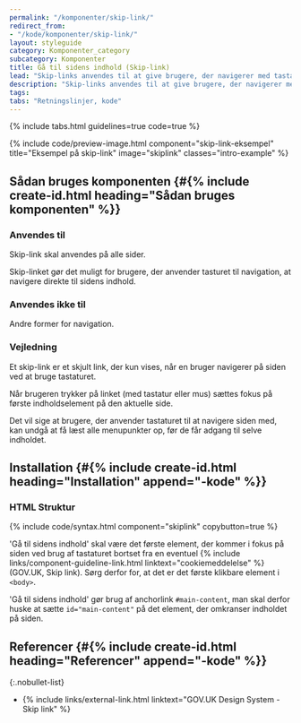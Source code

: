 ```yaml
---
permalink: "/komponenter/skip-link/"
redirect_from:
- "/kode/komponenter/skip-link/"
layout: styleguide
category: Komponenter_category
subcategory: Komponenter
title: Gå til sidens indhold (Skip-link)
lead: "Skip-links anvendes til at give brugere, der navigerer med tastatur, en bedre oplevelse. Brugerens første tryk på tab-tasten vil få et skjult link til at komme frem, der lader brugeren skippe menuen og gå direkte til sidens indhold."
description: "Skip-links anvendes til at give brugere, der navigerer med tastatur, en bedre oplevelse."
tags: 
tabs: "Retningslinjer, kode"
---
```


{% include tabs.html guidelines=true code=true %}

{% include code/preview-image.html component="skip-link-eksempel" title="Eksempel på skip-link" image="skiplink" classes="intro-example" %}

<!--split-->

## Sådan bruges komponenten {#{% include create-id.html heading="Sådan bruges komponenten" %}}

### Anvendes til

Skip-link skal anvendes på alle sider.

Skip-linket gør det muligt for brugere, der anvender tasturet til navigation, at navigere direkte til sidens indhold.

### Anvendes ikke til

Andre former for navigation.

### Vejledning

Et skip-link er et skjult link, der kun vises, når en bruger navigerer på siden ved at bruge tastaturet.

Når brugeren trykker på linket (med tastatur eller mus) sættes fokus på første indholdselement på den aktuelle side.

Det vil sige at brugere, der anvender tastaturet til at navigere siden med, kan undgå at få læst alle menupunkter op, før de får adgang til selve indholdet.

<!--split-->

## Installation {#{% include create-id.html heading="Installation" append="-kode" %}}

### HTML Struktur

{% include code/syntax.html component="skiplink" copybutton=true %}

'Gå til sidens indhold' skal være det første element, der kommer i fokus på siden ved brug af tastaturet bortset fra en eventuel {% include links/component-guideline-link.html linktext="cookiemeddelelse" %} (GOV.UK, Skip link). Sørg derfor for, at det er det første klikbare element i `<body>`.

'Gå til sidens indhold' gør brug af anchorlink `#main-content`, man skal derfor huske at sætte `id="main-content"` på det element, der omkranser indholdet på siden.

## Referencer {#{% include create-id.html heading="Referencer" append="-kode" %}}

{:.nobullet-list}
- {% include links/external-link.html linktext="GOV.UK Design System - Skip link" %}
